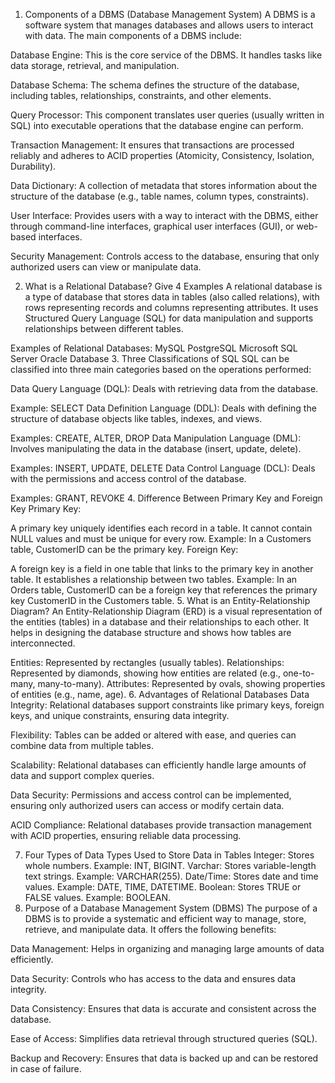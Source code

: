 1. Components of a DBMS (Database Management System)
A DBMS is a software system that manages databases and allows users to interact with data. The main components of a DBMS include:

Database Engine: This is the core service of the DBMS. It handles tasks like data storage, retrieval, and manipulation.

Database Schema: The schema defines the structure of the database, including tables, relationships, constraints, and other elements.

Query Processor: This component translates user queries (usually written in SQL) into executable operations that the database engine can perform.

Transaction Management: It ensures that transactions are processed reliably and adheres to ACID properties (Atomicity, Consistency, Isolation, Durability).

Data Dictionary: A collection of metadata that stores information about the structure of the database (e.g., table names, column types, constraints).

User Interface: Provides users with a way to interact with the DBMS, either through command-line interfaces, graphical user interfaces (GUI), or web-based interfaces.

Security Management: Controls access to the database, ensuring that only authorized users can view or manipulate data.

2. What is a Relational Database? Give 4 Examples
A relational database is a type of database that stores data in tables (also called relations), with rows representing records and columns representing attributes. It uses Structured Query Language (SQL) for data manipulation and supports relationships between different tables.

Examples of Relational Databases:
MySQL
PostgreSQL
Microsoft SQL Server
Oracle Database
3. Three Classifications of SQL
SQL can be classified into three main categories based on the operations performed:

Data Query Language (DQL): Deals with retrieving data from the database.

Example: SELECT
Data Definition Language (DDL): Deals with defining the structure of database objects like tables, indexes, and views.

Examples: CREATE, ALTER, DROP
Data Manipulation Language (DML): Involves manipulating the data in the database (insert, update, delete).

Examples: INSERT, UPDATE, DELETE
Data Control Language (DCL): Deals with the permissions and access control of the database.

Examples: GRANT, REVOKE
4. Difference Between Primary Key and Foreign Key
Primary Key:

A primary key uniquely identifies each record in a table. It cannot contain NULL values and must be unique for every row.
Example: In a Customers table, CustomerID can be the primary key.
Foreign Key:

A foreign key is a field in one table that links to the primary key in another table. It establishes a relationship between two tables.
Example: In an Orders table, CustomerID can be a foreign key that references the primary key CustomerID in the Customers table.
5. What is an Entity-Relationship Diagram?
An Entity-Relationship Diagram (ERD) is a visual representation of the entities (tables) in a database and their relationships to each other. It helps in designing the database structure and shows how tables are interconnected.

Entities: Represented by rectangles (usually tables).
Relationships: Represented by diamonds, showing how entities are related (e.g., one-to-many, many-to-many).
Attributes: Represented by ovals, showing properties of entities (e.g., name, age).
6. Advantages of Relational Databases
Data Integrity: Relational databases support constraints like primary keys, foreign keys, and unique constraints, ensuring data integrity.

Flexibility: Tables can be added or altered with ease, and queries can combine data from multiple tables.

Scalability: Relational databases can efficiently handle large amounts of data and support complex queries.

Data Security: Permissions and access control can be implemented, ensuring only authorized users can access or modify certain data.

ACID Compliance: Relational databases provide transaction management with ACID properties, ensuring reliable data processing.

7. Four Types of Data Types Used to Store Data in Tables
Integer: Stores whole numbers. Example: INT, BIGINT.
Varchar: Stores variable-length text strings. Example: VARCHAR(255).
Date/Time: Stores date and time values. Example: DATE, TIME, DATETIME.
Boolean: Stores TRUE or FALSE values. Example: BOOLEAN.
8. Purpose of a Database Management System (DBMS)
The purpose of a DBMS is to provide a systematic and efficient way to manage, store, retrieve, and manipulate data. It offers the following benefits:

Data Management: Helps in organizing and managing large amounts of data efficiently.

Data Security: Controls who has access to the data and ensures data integrity.

Data Consistency: Ensures that data is accurate and consistent across the database.

Ease of Access: Simplifies data retrieval through structured queries (SQL).

Backup and Recovery: Ensures that data is backed up and can be restored in case of failure.